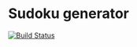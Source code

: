 # Sudoku generator

[![Build Status](https://travis-ci.org/chaitanyarahalkar/sudoku-generator.svg?branch=master)](https://travis-ci.org/chaitanyarahalkar/sudoku-generator)